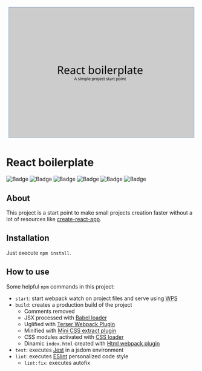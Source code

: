![Badge](./src/assets/banner.svg)

# React boilerplate
![Badge](https://img.shields.io/static/v1?label=NodeJS&message=v14.17.6&color=blue&logo=node.js)
![Badge](https://img.shields.io/static/v1?label=NPM&message=v6.14.15&color=blue&logo=npm)
![Badge](https://img.shields.io/static/v1?label=React&message=v17.0.2&color=blue&logo=React)
![Badge](https://img.shields.io/static/v1?label=Jest&message=v27.2.0&color=blue&logo=Jest)
![Badge](https://img.shields.io/github/license/ramon-ferreira/react-boilerplate)
![Badge](https://img.shields.io/static/v1?label=Pull%20requests&message=Welcome&color=green&logo=Git)

## About
This project is a start point to make small projects creation faster without a lot of resources like [create-react-app](https://github.com/facebook/create-react-app).

## Installation
Just execute `npm install`.


## How to use
Some helpful `npm` commands in this project:
* `start`: start webpack watch on project files and serve using [WPS](https://github.com/shellscape/webpack-plugin-serve)
* `build`: creates a production build of the project 
  * Comments removed
  * JSX processed with [Babel loader](https://github.com/babel/babel-loader)
  * Uglified with [Terser Webpack Plugin](https://github.com/webpack-contrib/terser-webpack-plugin)
  * Minified with [Mini CSS extract plugin](https://github.com/webpack-contrib/mini-css-extract-plugin)
  * CSS modules activated with [CSS loader](https://github.com/webpack-contrib/css-loader)
  * Dinamic `index.html` created with [Html webpack plugin](https://github.com/jantimon/html-webpack-plugin)
* `test`: executes [Jest](https://jestjs.io/) in a jsdom environment
* `lint`: executes [ESlint](https://eslint.org/) personalized code style
  * `lint:fix`: executes autofix
